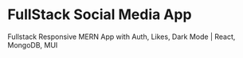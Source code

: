 # FullStack Social Media App

Fullstack Responsive MERN App with Auth, Likes, Dark Mode | React, MongoDB, MUI

